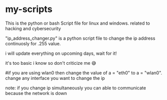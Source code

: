 # my-scripts
This is the python or bash Script file for linux and windows. related to hacking and cybersecurity

"ip_address_changer.py" is a python script file to change the ip address continuosly for .255 value.

i will update everything on upcoming days, wait for it!

it's too basic i know so don't criticize me 😅


#if you are using wlan0 then change the value of a = "eth0" to a = "wlan0". change any interface you want to change the ip 


note: 
if you change ip simultaneously you can able to communicate because the network is down